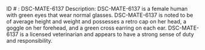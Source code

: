 ID # : DSC-MATE-6137
Description: DSC-MATE-6137 is a female human with green eyes that wear normal glasses. DSC-MATE-6137 is noted to be of average height and weight and possesses a retro cap on her head, a goggle on her forehead, and a green cross earring on each ear. DSC-MATE-6137 is a licensed veterinarian and appears to have a strong sense of duty and responsibility.